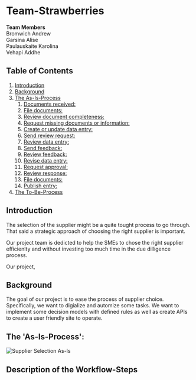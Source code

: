 # Team-Strawberries
**Team Members**\
Bromwich Andrew\
Garsina Alise\
Paulauskaite Karolina\
Vehapi Addhe

## Table of Contents
1. [Introduction](introduction)
2. [Background](background)
3. [The As-Is-Process](#the-as-is-process)
    1. [Documents received:](#documents-received)    
    2. [File documents:](#file-documents)    
    3. [Review document completeness:](#review-document-completeness)    
    4. [Request missing documents or information:](#request-missing-documents-or-information)    
    5. [Create or update data entry:](#create-or-update-data-entry)
    6. [Send review request:](#send-review-request)
    7. [Review data entry:](#review-data-entry)
    8. [Send feedback:](#send-feedback)
    9. [Review feedback:](#review-feedback)
   10. [Revise data entry:](#revise-data-entry)
   11. [Request approval:](#request-approval)
   12. [Review response:](#review-response)
   13. [File documents:](#file-documents)
   14. [Publish entry:](#publish-entry)
4. [The To-Be-Process](#the-to-be-process)

## Introduction
The selection of the supplier might be a quite tought process to go through. That said a strategic approach of choosing the right supplier is important. 

Our project team is dedicted to help the SMEs to chose the right supplier efficienlty and without investing too much time in the due dilligence process. 

Our project,

## Background
The goal of our project is to ease the process of supplier choice. Specifically, we want to digialize and automize some tasks. We want to implement some decision models with defined rules as well as create APIs to create a user friendly site to operate. 


## The 'As-Is-Process':
![Supplier Selection As-Is](https://user-images.githubusercontent.com/127504098/230606267-04b2643b-42bd-4593-abac-ce92d7751550.png)


## Description of the Workflow-Steps
